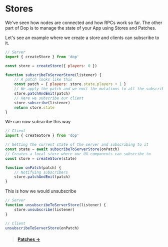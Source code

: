 # Stores

We've seen how nodes are connected and how RPCs work so far. The other part of Dop is to manage the state of your App using Stores and Patches.

Let's see an example where we create a store and clients can subscribe to it.

```js
// Server
import { createStore } from 'dop'

const store = createStore({ players: 0 })

function subscribeToServerStore(listener) {
    // A patch looks like this
    const patch = { players: store.state.players + 1 }
    // We apply the patch and we emit the mutations to all the subscribers
    store.patchAndEmit(patch)
    // Here we subscribe our client
    store.subscribe(listener)
    return store.state
}
```

We can now subscribe this way

```js
// Client
import { createStore } from 'dop'

// Getting the current state of the server and subscribing to it
const state = await subscribeToServerStore(onPatch)
// Creates a local store where our UX components can subscribe to
const store = createStore(state)

function onPatch(patch) {
    // Notifying subscribers
    store.patchAndEmit(patch)
}
```

This is how we would unsubscribe

```js
// Server
function unsubscribeToServerStore(listener) {
    store.unsubscribe(listener)
}

// Client
unsubscribeToServerStore(onPatch)
```

> #### [Patches →](/guide/javascript/patches)
